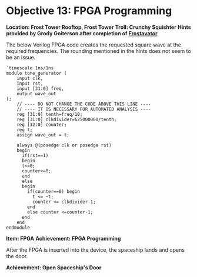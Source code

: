 # Objective 13: FPGA Programming
**Location: Frost Tower Rooftop, Frost Tower**
**Troll: Crunchy Squishter**
**Hints provided by Grody Goiterson after completion of [Frostavator](https://github.com/joergschwarzwaelder/hhc2021/blob/master/Additional/Frostavator.md)**

The below Verilog FPGA code creates the requested square wave at the required frequencies.
The rounding mentioned in the hints does not seem to be an issue.

```
`timescale 1ns/1ns
module tone_generator (
    input clk,
    input rst,
    input [31:0] freq,
    output wave_out
);
    // ---- DO NOT CHANGE THE CODE ABOVE THIS LINE ---- 
    // ---- IT IS NECESSARY FOR AUTOMATED ANALYSIS ----
    reg [31:0] tenth=freq/10;
    reg [31:0] clkdivider=625000000/tenth;
    reg [32:0] counter;
	reg t;
    assign wave_out = t;
	
	always @(posedge clk or posedge rst)
	begin
	  if(rst==1)
	  begin
      t<=0;
      counter<=0;
	  end
	  else
	  begin
	    if(counter==0) begin
	      t <= ~t;
	      counter <= clkdivider-1;
	    end
	    else counter <=counter-1; 
      end
	end
endmodule
```

**Item: FPGA**
**Achievement: FPGA Programming**

After the FPGA is inserted into the device, the spaceship lands and opens the door.

**Achievement: Open Spaceship's Door**
